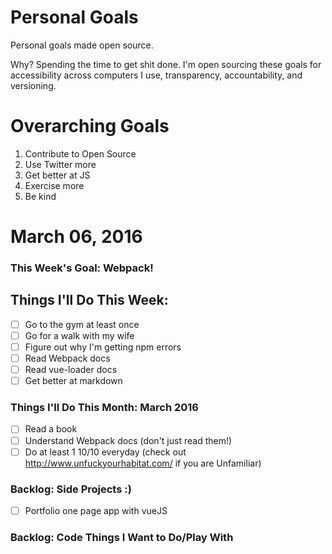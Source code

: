 Personal Goals
==============

Personal goals made open source.

Why? Spending the time to get shit done. I'm open sourcing these goals for accessibility across computers I use, transparency, accountability, and versioning.

# Overarching Goals
1. Contribute to Open Source
3. Use Twitter more
4. Get better at JS
5. Exercise more
6. Be kind

# March 06, 2016

### This Week's Goal: Webpack!

## Things I'll Do This Week:

- [ ] Go to the gym at least once
- [ ] Go for a walk with my wife
- [ ] Figure out why I'm getting npm errors
- [ ] Read Webpack docs
- [ ] Read vue-loader docs
- [ ] Get better at markdown

### Things I'll Do This Month: March 2016
- [ ] Read a book
- [ ] Understand Webpack docs (don't just read them!)
- [ ] Do at least 1 10/10 everyday (check out http://www.unfuckyourhabitat.com/ if you are Unfamiliar)

### Backlog: Side Projects :)
- [ ] Portfolio one page app with vueJS

### Backlog: Code Things I Want to Do/Play With

